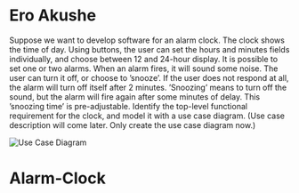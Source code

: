 # Ero Akushe 

Suppose we want to develop software for an alarm clock. The clock shows the time of day. Using buttons, the user can set the hours and minutes fields individually, and choose between 12 and 24-hour display. It is possible to set one or two alarms. When an alarm fires, it will sound some noise. The user can turn it off, or choose to ’snooze’. If the user does not respond at all, the alarm will turn off itself after 2 minutes. ’Snoozing’ means to turn off the sound, but the alarm will fire again after some minutes of delay. This ’snoozing time’ is pre-adjustable. Identify the top-level functional requirement for the clock, and model it with a use case diagram.  (Use case description will come later.  Only create the use case diagram now.)

![Use Case Diagram](https://i.imgur.com/i3lbu9L.png?1)
# Alarm-Clock
